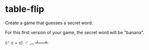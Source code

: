 # table-flip
Create a game that guesses a secret word.

For this first version of your game, the secret word will be "banana".

(╯ರ ~ ರ）╯︵ ┻━┻
